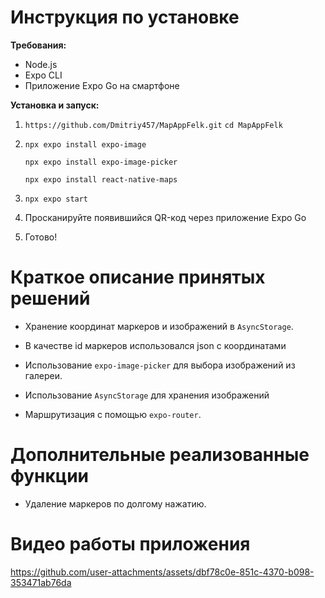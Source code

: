 # Инструкция по установке

**Требования:**

- Node.js
- Expo CLI
- Приложение Expo Go на смартфоне



**Установка и запуск:**

1. `https://github.com/Dmitriy457/MapAppFelk.git`
   `cd MapAppFelk`

2. `npx expo install expo-image`

   `npx expo install expo-image-picker`

   `npx expo install react-native-maps`

3. `npx expo start`

4. Просканируйте появившийся QR-код через приложение Expo Go

5. Готово!

   



# Краткoe описание принятых решений

- Хранение координат маркеров и изображений в `AsyncStorage`.

- В качестве id маркеров использовался json c координатами

- Использование `expo-image-picker` для выбора изображений из галереи.

- Использование `AsyncStorage` для хранения изображений

- Маршрутизация с помощью `expo-router`.

  

# Дополнительные реализованные функции

- Удаление маркеров по долгому нажатию.


# Видео работы приложения

https://github.com/user-attachments/assets/dbf78c0e-851c-4370-b098-353471ab76da


